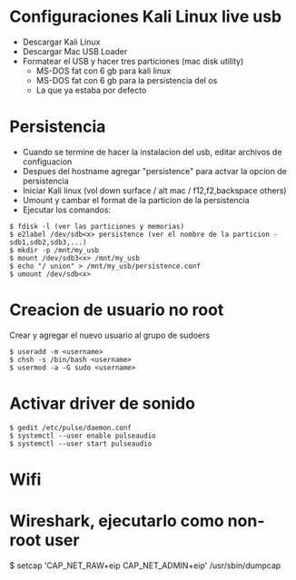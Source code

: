 # Configuraciones Kali Linux live usb

- Descargar Kali Linux
- Descargar Mac USB Loader
- Formatear el USB y hacer tres particiones (mac disk utility)
  - MS-DOS fat con 6 gb para kali linux
  - MS-DOS fat con 6 gb para la persistencia del os
  - La que ya estaba por defecto

# Persistencia
* Cuando se termine de hacer la instalacion del usb, editar archivos de configuacion
* Despues del hostname agregar "persistence" para actvar la opcion de persistencia
* Iniciar Kali linux (vol down surface / alt mac / f12,f2,backspace others)
* Umount y cambar el format de la particion de la persistencia
* Ejecutar los comandos:   
```shell
$ fdisk -l (ver las particiones y memorias)
$ e2label /dev/sdb<x> persistence (ver el nombre de la particion - sdb1,sdb2,sdb3,...)
$ mkdir -p /mnt/my_usb
$ mount /dev/sdb3<x> /mnt/my_usb
$ echo "/ union" > /mnt/my_usb/persistence.conf 
$ umount /dev/sdb<x>
```

# Creacion de usuario no root
Crear y agregar el nuevo usuario al grupo de sudoers   
```shell
$ useradd -m <username>
$ chsh -s /bin/bash <username>
$ usermod -a -G sudo <username>
```

# Activar driver de sonido
```shell
$ gedit /etc/pulse/daemon.conf 
$ systemctl --user enable pulseaudio
$ systemctl --user start pulseaudio
```

# Wifi


# Wireshark, ejecutarlo como non-root user
$ setcap 'CAP_NET_RAW+eip CAP_NET_ADMIN+eip' /usr/sbin/dumpcap

